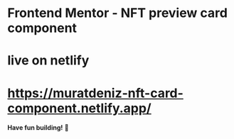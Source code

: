 # Frontend Mentor - NFT preview card component

# live on netlify
# https://muratdeniz-nft-card-component.netlify.app/

**Have fun building!** 🚀
